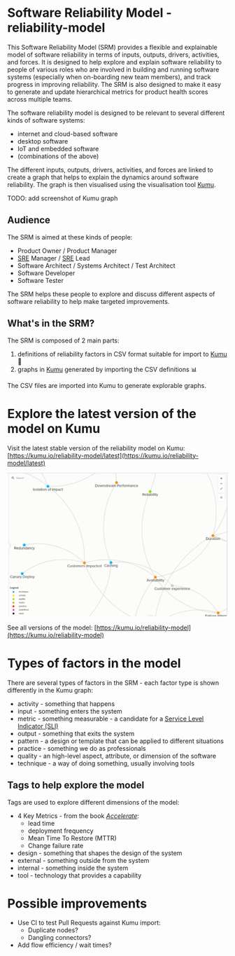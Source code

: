 # Software Reliability Model - reliability-model

This Software Reliability Model (SRM) provides a flexible and explainable model of software reliability in terms of inputs, outputs, drivers, activities, and forces. It is designed to help explore and explain software reliability to people of various roles who are involved in building and running software systems (especially when on-boarding new team members), and track progress in improving reliability. The SRM is also designed to make it easy to generate and update hierarchical metrics for product health scores across multiple teams.

The software reliability model is designed to be relevant to several different kinds of software systems:

* internet and cloud-based software
* desktop software
* IoT and embedded software
* (combinations of the above)

The different inputs, outputs, drivers, activities, and forces are linked to create a graph that helps to explain the dynamics around software reliability. The graph is then visualised using the visualisation tool [Kumu](https://kumu.io/).

TODO: add screenshot of Kumu graph

## Audience

The SRM is aimed at these kinds of people:

* Product Owner / Product Manager
* [SRE](https://sre.google/) Manager / [SRE](https://sre.google/) Lead
* Software Architect / Systems Architect / Test Architect
* Software Developer
* Software Tester

The SRM helps these people to explore and discuss different aspects of software reliability to help make targeted improvements.

## What's in the SRM?

The SRM is composed of 2 main parts:

1. definitions of reliability factors in CSV format suitable for import to [Kumu](https://kumu.io/) 📄
2. graphs in [Kumu](https://kumu.io/) generated by importing the CSV definitions 📊

The CSV files are imported into Kumu to generate explorable graphs.

# Explore the latest version of the model on Kumu

Visit the latest stable version of the reliability model on Kumu: [https://kumu.io/reliability-model/latest](https://kumu.io/reliability-model/latest)

![Screenshot of SRM graph visualization on Kumu](screenshots/2021-02-28--kuku-software-reliability-model.png)

See all versions of the model: [https://kumu.io/reliability-model](https://kumu.io/reliability-model)

# Types of factors in the model

There are several types of factors in the SRM - each factor type is shown differently in the Kumu graph:

* activity - something that happens
* input - something enters the system
* metric - something measurable - a candidate for a [Service Level Indicator (SLI)](https://sre.google/sre-book/service-level-objectives/)
* output - something that exits the system
* pattern - a design or template that can be applied to different situations
* practice - something we do as professionals
* quality - an high-level aspect, attribute, or dimension of the software
* technique - a way of doing something, usually involving tools

## Tags to help explore the model

Tags are used to explore different dimensions of the model:

* 4 Key Metrics - from the book [_Accelerate_](https://itrevolution.com/book/accelerate/):
  - lead time
  - deployment frequency
  - Mean Time To Restore (MTTR)
  - Change failure rate
* design - something that shapes the design of the system
* external - something outside from the system
* internal - something inside the system
* tool - technology that provides a capability


# Possible improvements

* Use CI to test Pull Requests against Kumu import:
  - Duplicate nodes?
  - Dangling connectors?
* Add flow efficiency / wait times?